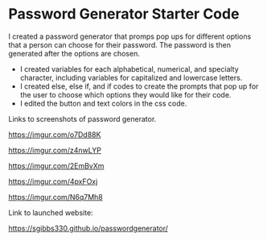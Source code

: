 # Password Generator Starter Code

I created a password generator that promps pop ups for different options that a person can choose for their password. The password is then generated after the options are chosen.

- I created variables for each alphabetical, numerical, and specialty character, including variables for capitalized and lowercase letters.
- I created else, else if, and if codes to create the prompts that pop up for the user to choose which options they would like for their code.
- I edited the button and text colors in the css code.

Links to screenshots of password generator.

https://imgur.com/o7Dd88K

https://imgur.com/z4nwLYP

https://imgur.com/2EmBvXm

https://imgur.com/4pxFOxj

https://imgur.com/N6q7Mh8

Link to launched website:

https://sgibbs330.github.io/passwordgenerator/




